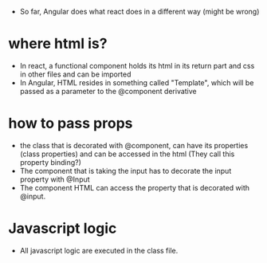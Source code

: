 - So far, Angular does what react does in a different way (might be wrong)

# where html is?
- In react, a functional component holds its html in its return part and css in other files and can be imported
- In Angular, HTML resides in something called "Template", which will be passed as a parameter to the @component derivative
# how to pass props
- the class that is decorated with @component, can have its properties (class properties) and can be accessed in the html (They call this property binding?)
- The component that is taking the input has to decorate the input property with @Input
- The component HTML can  access the property  that is decorated with @input.
# Javascript logic
- All javascript logic are executed in the class file.